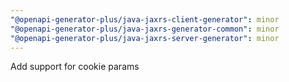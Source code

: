 ```yaml
---
"@openapi-generator-plus/java-jaxrs-client-generator": minor
"@openapi-generator-plus/java-jaxrs-generator-common": minor
"@openapi-generator-plus/java-jaxrs-server-generator": minor
---
```


Add support for cookie params
